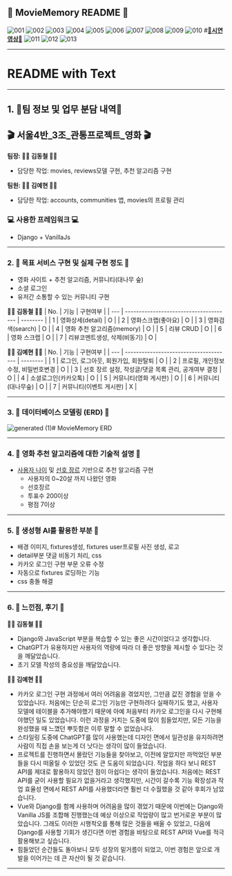 🎥 MovieMemory README 🎥
---

![001](https://github.com/user-attachments/assets/caebfe7f-ad9c-4be3-b339-b440cbeb3230)
![002](https://github.com/user-attachments/assets/e02eb3a4-2624-47ce-bd03-3ca6965fe943)
![003](https://github.com/user-attachments/assets/fcd237d8-4d1c-4c76-a40c-89b0f054d235)
![004](https://github.com/user-attachments/assets/342a9916-1f1f-46cd-a1f9-80f1dddc55c2)
![005](https://github.com/user-attachments/assets/84b91265-2d1d-4e36-ac92-95989108d25c)
![006](https://github.com/user-attachments/assets/bb5200df-1c35-4e6d-8e45-3ee453c2e6c6)
![007](https://github.com/user-attachments/assets/ebc12ff8-2df5-417f-aebd-7c9b62c9befe)
![008](https://github.com/user-attachments/assets/78e3a48c-cd9f-4a98-96b0-5084285620b8)
![009](https://github.com/user-attachments/assets/f9ac5f92-d899-4873-b597-d358d74239d0)
![010](https://github.com/user-attachments/assets/85ceb89f-ef8a-496f-bc0f-4efd351f15c7)
#**[📼시연영상📼](https://drive.google.com/file/d/1Zhg-8byNA31KEbq9-rBT3jUDQzNEPr-R/view?usp=sharing)**
![011](https://github.com/user-attachments/assets/e812e683-8413-4778-9d52-45625ad3316c)
![012](https://github.com/user-attachments/assets/39d7056e-83b7-4f80-937e-9106dcd06ee3)
![013](https://github.com/user-attachments/assets/c55ad965-d9bf-436d-85e2-1377de5ca7f7)

---

# README with Text

---

## 1. 🎥팀 정보 및 업무 분담 내역🎥

## 🎬 서울4반_3조_관통프로젝트_영화 🎬

**팀장: 🙋‍♂ 김동철 🙋‍♂**
- 담당한 작업: movies, reviews모델 구현, 추천 알고리즘 구현

**팀원: 🙋‍♀ 김예현 🙋‍♀**
- 담당한 작업: accounts, communities 앱, movies의 프로필 관리

### 💻 사용한 프레임워크 💻
- Django + VanillaJs

---

### 2. 📃 목표 서비스 구현 및 실제 구현 정도 📃
- 영화 사이트 + 추천 알고리즘, 커뮤니티(대나무 숲)
- 소셜 로그인
- 유저간 소통할 수 있는 커뮤니티 구현

**🙋‍♂ 김동철 🙋‍♂**
| No. | 기능                                   | 구현여부 |
| --- | -------------------------------------- | -------- |
| 1   | 영화상세(detail)                       | O        |
| 2   | 영화스크랩(좋아요)                     | O        |
| 3   | 영화검색(search)                       | O        |
| 4   | 영화 추천 알고리즘(memory)             | O        |
| 5   | 리뷰 CRUD                              | O        |
| 6   | 영화 스크랩                            | O        |
| 7   | 리뷰코멘트생성, 삭제(비동기)           | O        |

**🙋‍♀ 김예현 🙋‍♀**
| No. | 기능                                   | 구현여부 |
| --- | -------------------------------------- | -------- |
| 1   | 로그인, 로그아웃, 회원가입, 회원탈퇴   | O        |
| 2   | 프로필, 개인정보수정, 비밀번호변경     | O        |
| 3   | 선호 장르 설정, 작성글/댓글 목록 관리, 공개여부 결정 | O        |
| 4   | 소셜로그인(카카오톡)                   | O        |
| 5   | 커뮤니티(영화 게시판)                  | O        |
| 6   | 커뮤니티(대나무숲)                     | O        |
| 7   | 커뮤니티(이벤트 게시판)                | X        |

---

### 3. 📄 데이터베이스 모델링 (ERD) 📄
![generated (1)](https://github.com/user-attachments/assets/b4bca1cc-9e75-419b-9858-e2c9ec6578ef)# MovieMemory ERD

---

### 4. 👶 영화 추천 알고리즘에 대한 기술적 설명 👶
- <U>사용자 나이</U> 및 <U>선호 장르</U> 기반으로 추천 알고리즘 구현
   - 사용자의 0~20살 까지 나왔던 영화
   - 선호장르
   - 투표수 200이상
   - 평점 7이상 

---

### 5. 💬 생성형 AI를 활용한 부분 💬
- 배경 이미지, fixtures생성, fixtures user프로필 사진 생성, 로고
- detail부분 댓글 비동기 처리, css
- 카카오 로그인 구현 부문 오류 수정
- 자동으로 fixtures 로딩하는 기능
- css 충돌 해결

---

### 6. 👋 느낀점, 후기 👋

**🙋‍♂ 김동철 🙋‍♂** 
- Django와 JavaScript 부분을 복습할 수 있는 좋은 시간이었다고 생각합니다.
- ChatGPT가 유용하지만 사용자의 역량에 따라 더 좋은 방향을 제시할 수 있다는 것을 깨달았습니다.
- 초기 모델 작성의 중요성을 깨달았습니다.

**🙋‍♀ 김예현 🙋‍♀**
- 카카오 로그인 구현 과정에서 여러 어려움을 겪었지만, 그만큼 값진 경험을 얻을 수 있었습니다. 처음에는 단순히 로그인 기능만 구현하려다 실패하기도 했고, 사용자 모델에 테이블을 추가해야했기 때문에 아예 처음부터 카카오 로그인을 다시 구현해야했던 일도 있었습니다. 이런 과정을 거치는 도중에 많이 힘들었지만, 모든 기능을 완성했을 때 느꼈던 뿌듯함은 이루 말할 수 없었습니다.
- 스타일링 도중에 ChatGPT를 많이 사용했는데 디자인 면에서 일관성을 유지하려면 사람이 직접 손을 보는게 더 낫다는 생각이 많이 들었습니다. 
- 프로젝트를 진행하면서 몰랐던 기능들을 찾아보고, 이전에 알았지만 까먹었던 부분들을 다시 떠올릴 수 있었던 것도 큰 도움이 되었습니다. 작업을 하다 보니 REST API를 제대로 활용하지 않았던 점이 아쉽다는 생각이 들었습니다. 처음에는 REST API를 굳이 사용할 필요가 없을거라고 생각했지만, 시간이 갈수록 기능 확장성과 작업 효율성 면에서 REST API를 사용했더라면 훨씬 더 수월했을 것 같아 후회가 남았습니다.
- Vue와 Django를 함께 사용하며 어려움을 많이 겪었기 때문에 이번에는 Django와 Vanilla JS를 조합해 진행했는데 예상 이상으로 작업량이 많고 번거로운 부분이 많았습니다. 그래도 이러한 시행착오를 통해 많은 것들을 배울 수 있었고, 다음에 Django를 사용할 기회가 생긴다면 이번 경험을 바탕으로 REST API와 Vue를 적극 활용해보고 싶습니다.
- 힘들었던 순간들도 돌아보니 모두 성장의 밑거름이 되었고, 이번 경험은 앞으로 개발을 이어가는 데 큰 자산이 될 것 같습니다.

---
